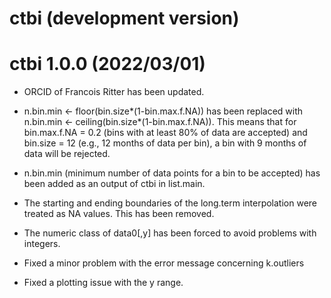 # ctbi (development version)

# ctbi 1.0.0 (2022/03/01)

* ORCID of Francois Ritter has been updated.

* n.bin.min <- floor(bin.size\*(1-bin.max.f.NA)) has been replaced with n.bin.min <- ceiling(bin.size\*(1-bin.max.f.NA)). This means that for bin.max.f.NA = 0.2 (bins with at least 80% of data are accepted) and bin.size = 12 (e.g., 12 months of data per bin), a bin with 9 months of data will be rejected.

* n.bin.min (minimum number of data points for a bin to be accepted) has been added as an output of ctbi in list.main.

* The starting and ending boundaries of the long.term interpolation were treated as NA values. This has been removed.

* The numeric class of data0[,y] has been forced to avoid problems with integers.

* Fixed a minor problem with the error message concerning k.outliers

* Fixed a plotting issue with the y range.
